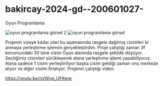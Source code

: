 # bakircay-2024-gd--200601027-
Oyun Programlama


![oyun programlama görsel 2](https://github.com/user-attachments/assets/0cb32bd7-b763-429a-abaf-a42157eccc86)
![oyun programlama görsel](https://github.com/user-attachments/assets/dd5f4e05-f280-4846-8e82-2a3c75f8427d)

Projenin vizeye kadar olan bu aşamasında rasgele dağılmış cisimleri bi arenaya yerleştirme işlemini gerçekleştirdim. Proje çalıştığı zaman 3f konumundaki 30 tane cisim Oyun alanında rasgele şekilde düşüyor. Seçtiğimiz cisimleri sürükleyerek alana yerleştirme işlemi yapabiliyoruz. Alana sadece 1 cisim yerleştiriliyor başka cisim geldiği zaman onu merkeze alıyor ve diğer cisimi fırlatıyor. Projenin çalıştığı video:

https://youtu.be/nzWcw_UFKww
